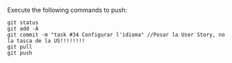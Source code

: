 Execute the following commands to push:

```
git status
git add -A
git commit -m "task #34 Configurar l'idioma" //Posar la User Story, no la tasca de la US!!!!!!!!
git pull
git push
```

